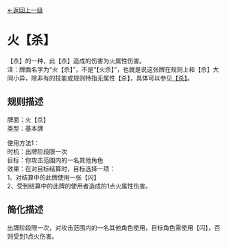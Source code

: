 [←返回上一级](../index.md)

# 火【杀】

【杀】的一种，此【杀】造成的伤害为火属性伤害。  
注：牌面名字为“火【杀】”，不是“【火杀】”，也就是说这张牌在规则上和【杀】大同小异，除非有的技能或规则特指无属性【杀】，具体可以参见[【杀】](slash.md)。

## 规则描述

牌面：火【杀】  
类型：基本牌

使用方法1：  
时机：出牌阶段限一次  
目标：你攻击范围内的一名其他角色  
效果：在对目标结算时，目标选择一项：  
1、对结算中的此牌使用一张【闪】  
2、受到结算中的此牌的使用者造成的1点火属性伤害。

## 简化描述

出牌阶段限一次，对攻击范围内的一名其他角色使用，目标角色需使用【闪】，否则受到1点火伤害。
